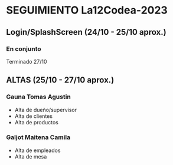 # SEGUIMIENTO La12Codea-2023

## Login/SplashScreen (24/10 - 25/10 aprox.)
### En conjunto
Terminado 27/10

## ALTAS (25/10 - 27/10 aprox.)
### Gauna Tomas Agustin
* Alta de dueño/supervisor
* Alta de clientes
* Alta de productos

### Galjot Maitena Camila
* Alta de empleados
* Alta de mesa
